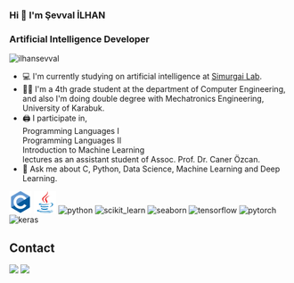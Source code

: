 ### Hi 👋 I'm Şevval İLHAN
### Artificial Intelligence Developer

<p align="left"> <img src="https://komarev.com/ghpvc/?username=ilhansevval" alt="ilhansevval" /> </p>

- 💻 I'm currently studying on artificial intelligence at [Simurgai Lab](https://www.simurgai.com/).
- 👨‍💻 I'm a 4th grade student at the department of Computer Engineering, and also I'm doing double degree with Mechatronics Engineering, University of Karabuk.
- 🖨️ I participate in,<br>
      Programming Languages I <br>
      Programming Languages II <br>
      Introduction to Machine Learning<br>
      lectures as an assistant student of Assoc. Prof. Dr. Caner Özcan.
- 💬 Ask me about C, Python, Data Science, Machine Learning and Deep Learning. 

<p align="left">
   <img src="https://raw.githubusercontent.com/devicons/devicon/master/icons/c/c-original.svg" alt="c" width="40" height="40"/> </a>
   <img src="https://raw.githubusercontent.com/devicons/devicon/master/icons/java/java-original.svg" alt="java" width="40" height="40"/>
   <img src="https://icongr.am/devicon/python-original.svg?size=128&color=currentColor" alt="python" width="40" height="40"/>
   <img src="https://upload.wikimedia.org/wikipedia/commons/0/05/Scikit_learn_logo_small.svg" alt="scikit_learn" width="40" height="40"/> 
   <img src="https://seaborn.pydata.org/_images/logo-mark-lightbg.svg" alt="seaborn" width="40" height="40"/>
   <img src="https://www.vectorlogo.zone/logos/tensorflow/tensorflow-icon.svg" alt="tensorflow" width="40" height="40"/>
   <img src="https://www.vectorlogo.zone/logos/pytorch/pytorch-icon.svg" alt="pytorch" width="40" height="40"/>
   <img src="https://upload.wikimedia.org/wikipedia/commons/a/ae/Keras_logo.svg" alt="keras" width="40" height="40"/>
   
</p>

##  Contact
[![](https://img.shields.io/badge/kaggle-%2312100E.svg?&style=for-the-badge&logo=kaggle&logoColor=white)](https://www.kaggle.com/ilhansevval)
[![](https://img.shields.io/badge/linkedin-%2312100E.svg?&style=for-the-badge&logo=linkedin&logoColor=white)](https://www.linkedin.com/in/ilhansevval/)
